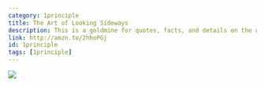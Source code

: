 ```yaml
---
category: 1principle
title: The Art of Looking Sideways
description: This is a goldmine for quotes, facts, and details on the use of typography and design. It's not full of lessons, but full of wisdom.
link: http://amzn.to/2hhoPGj
id: 1principle
tags: [1principle]
---
```

<a target="_blank"  href="https://www.amazon.com/gp/product/0714834491/ref=as_li_tl?ie=UTF8&camp=1789&creative=9325&creativeASIN=0714834491&linkCode=as2&tag=compassofdesi-20&linkId=8fcee6be5b57d32b42d9f7f6357e4adb"><img border="0" src="//ws-na.amazon-adsystem.com/widgets/q?_encoding=UTF8&MarketPlace=US&ASIN=0714834491&ServiceVersion=20070822&ID=AsinImage&WS=1&Format=_SL250_&tag=compassofdesi-20" ></a><img src="//ir-na.amazon-adsystem.com/e/ir?t=compassofdesi-20&l=am2&o=1&a=0714834491" width="1" height="1" border="0" alt="" style="border:none !important; margin:0px !important;" />
